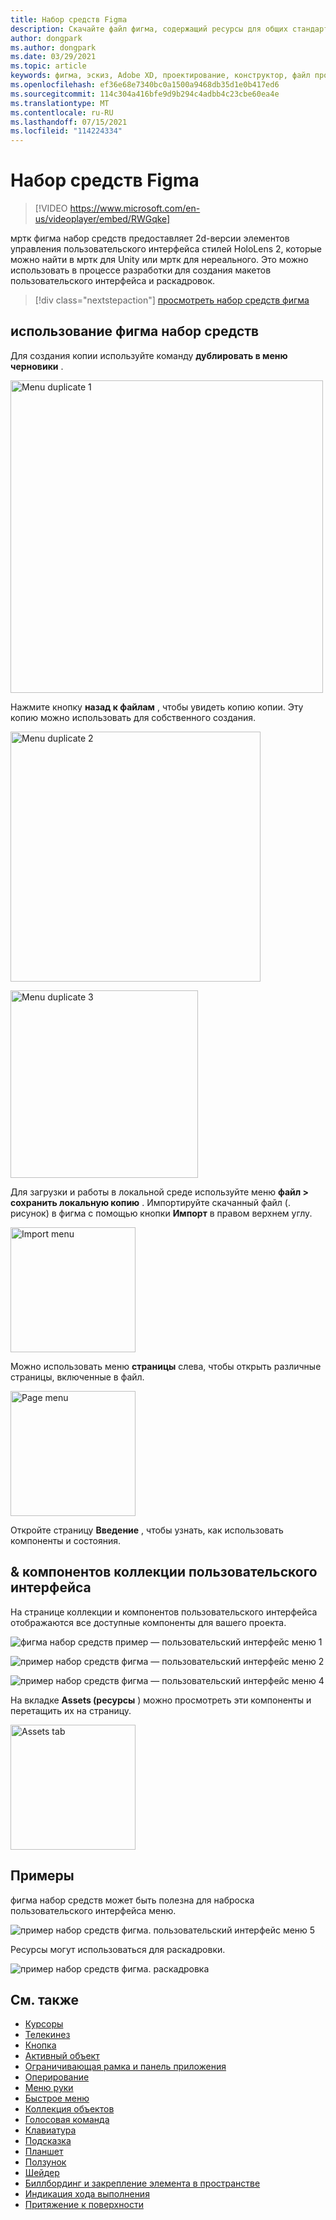 ```yaml
---
title: Набор средств Figma
description: Скачайте файл фигма, содержащий ресурсы для общих стандартных блоков пользовательского интерфейса.
author: dongpark
ms.author: dongpark
ms.date: 03/29/2021
ms.topic: article
keywords: фигма, эскиз, Adobe XD, проектирование, конструктор, файл проекта, проектирование UX, HoloLens, мртк, смешанная реальность набор средств
ms.openlocfilehash: ef36e68e7340bc0a1500a9468db35d1e0b417ed6
ms.sourcegitcommit: 114c304a416bfe9d9b294c4adbb4c23cbe60ea4e
ms.translationtype: MT
ms.contentlocale: ru-RU
ms.lasthandoff: 07/15/2021
ms.locfileid: "114224334"
---
```

# <a name="figma-toolkit"></a>Набор средств Figma

> [!VIDEO https://www.microsoft.com/en-us/videoplayer/embed/RWGqke]

мртк фигма набор средств предоставляет 2d-версии элементов управления пользовательского интерфейса стилей HoloLens 2, которые можно найти в мртк для Unity или мртк для нереального. Это можно использовать в процессе разработки для создания макетов пользовательского интерфейса и раскадровок.

> [!div class="nextstepaction"]
> [просмотреть набор средств фигма](https://www.figma.com/file/ltLag9SxjUIyLQFsp7NNE7/Figma-Toolkit-for-MRTK-%2F-HoloLens%2C-Windows-Mixed-Reality?node-id=116%3A4)

## <a name="how-to-use-figma-toolkit"></a>использование фигма набор средств
Для создания копии используйте команду **дублировать в меню черновики** .

<img src="images/UX_Figma_Use1.png" width="500px" alt="Menu duplicate 1"><br>

Нажмите кнопку **назад к файлам** , чтобы увидеть копию копии. Эту копию можно использовать для собственного создания.

<img src="images/UX_Figma_Use2.png" width="400px" alt="Menu duplicate 2"><br>

<img src="images/UX_Figma_Use3.png" width="300px" alt="Menu duplicate 3"><br>

Для загрузки и работы в локальной среде используйте меню **файл > сохранить локальную копию** . Импортируйте скачанный файл (. рисунок) в фигма с помощью кнопки **Импорт** в правом верхнем углу.

<img src="images/UX_FigmaToolkit_Import.png" width="200px" alt="Import menu"><br>

Можно использовать меню **страницы** слева, чтобы открыть различные страницы, включенные в файл.

<img src="images/UX_FigmaToolkit_PageMenu.png" width="200px" alt="Page menu"><br>

Откройте страницу **Введение** , чтобы узнать, как использовать компоненты и состояния.

## <a name="ui-gallery--components"></a>& компонентов коллекции пользовательского интерфейса
На странице коллекции и компонентов пользовательского интерфейса отображаются все доступные компоненты для вашего проекта.

![фигма набор средств пример — пользовательский интерфейс меню 1](images/UX_FigmaToolkit_Components_Menu1.png)<br>

![пример набор средств фигма — пользовательский интерфейс меню 2](images/UX_FigmaToolkit_Components_Menu2.png)<br>


![пример набор средств фигма — пользовательский интерфейс меню 4](images/UX_FigmaToolkit_Components_Menu3a.png)<br>

На вкладке **Assets (ресурсы** ) можно просмотреть эти компоненты и перетащить их на страницу.

<img src="images/UX_FigmaToolkit_Components_Menu3.png" width="200px" alt="Assets tab"><br>


## <a name="examples"></a>Примеры

фигма набор средств может быть полезна для наброска пользовательского интерфейса меню. 

![пример набор средств фигма. пользовательский интерфейс меню 5](images/UX_FigmaToolkit_Examples_Menu.png)<br>


Ресурсы могут использоваться для раскадровки.

![пример набор средств фигма. раскадровка](images/UX_FigmaToolkit_Examples_Storyboarding.png)<br>


## <a name="see-also"></a>См. также

* [Курсоры](cursors.md)
* [Телекинез](point-and-commit.md)
* [Кнопка](button.md)
* [Активный объект](interactable-object.md)
* [Ограничивающая рамка и панель приложения](app-bar-and-bounding-box.md)
* [Оперирование](direct-manipulation.md)
* [Меню руки](hand-menu.md)
* [Быстрое меню](near-menu.md)
* [Коллекция объектов](object-collection.md)
* [Голосовая команда](voice-input.md)
* [Клавиатура](keyboard.md)
* [Подсказка](tooltip.md)
* [Планшет](slate.md)
* [Ползунок](slider.md)
* [Шейдер](shader.md)
* [Биллбординг и закрепление элемента в пространстве](billboarding-and-tag-along.md)
* [Индикация хода выполнения](progress.md)
* [Притяжение к поверхности](surface-magnetism.md)
